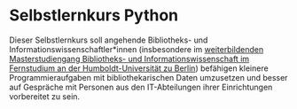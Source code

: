# Selbstlernkurs Python

Dieser Selbstlernkurs soll angehende Bibliotheks- und Informationswissenschaftler\*innen (insbesondere im [weiterbildenden Masterstudiengang Bibliotheks- und Informationswissenschaft im Fernstudium an der Humboldt-Universität zu Berlin](https://www.ibi.hu-berlin.de/de/studium/studiengaenge/fernstudium)) befähigen kleinere Programmieraufgaben mit bibliothekarischen Daten umzusetzen und besser auf Gespräche mit Personen aus den IT-Abteilungen ihrer Einrichtungen vorbereitet zu sein.